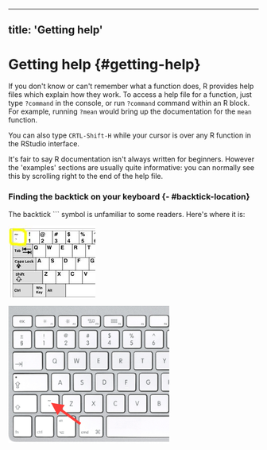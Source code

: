 
---
title: 'Getting help'
---

# Getting help {#getting-help}

If you don't know or can't remember what a function does, R provides help files
which explain how they work. To access a help file for a function, just type
`?command` in the console, or run `?command` command within an R block. For
example, running `?mean` would bring up the documentation for the `mean`
function.

You can also type `CRTL-Shift-H` while your cursor is over any R function in the
RStudio interface.

It's fair to say R documentation isn't always written for beginners. However the
'examples' sections are usually quite informative: you can normally see this by
scrolling right to the end of the help file.

### Finding the backtick on your keyboard {- #backtick-location}

The backtick ``` symbol is unfamiliar to some readers. Here's where it is:

![On windows](media/backtick-windows-uk.png)

![On a Mac](media/backtick-mac-uk.png)
